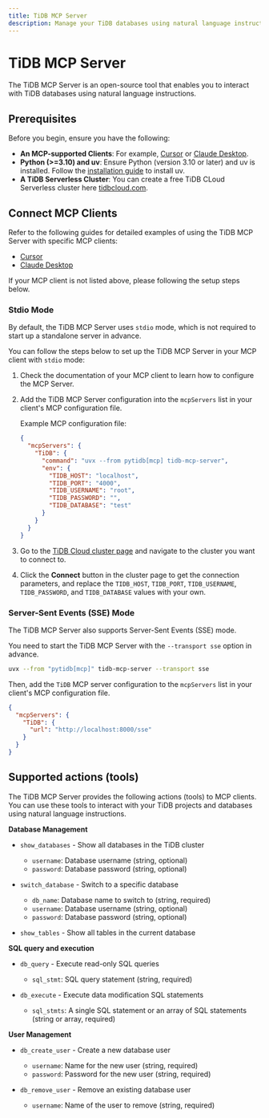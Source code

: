 ```yaml
---
title: TiDB MCP Server
description: Manage your TiDB databases using natural language instructions with the TiDB MCP Server.
---
```


# TiDB MCP Server

The TiDB MCP Server is an open-source tool that enables you to interact with TiDB databases using natural language instructions.

## Prerequisites

Before you begin, ensure you have the following:

- **An MCP-supported Clients**: For example, [Cursor](./tidb-mcp-cursor.md) or [Claude Desktop](./tidb-mcp-claude-desktop.md).
- **Python (>=3.10) and uv**: Ensure Python (version 3.10 or later) and uv is installed. Follow the [installation guide](https://docs.astral.sh/uv/getting-started/installation/) to install uv.
- **A TiDB Serverless Cluster**: You can create a free TiDB CLoud Serverless cluster here [tidbcloud.com](https://tidbcloud.com/free-trial).

## Connect MCP Clients

Refer to the following guides for detailed examples of using the TiDB MCP Server with specific MCP clients:

- [Cursor](./tidb-mcp-cursor.md)
- [Claude Desktop](./tidb-mcp-claude-desktop.md)

If your MCP client is not listed above, please following the setup steps below.

### Stdio Mode

By default, the TiDB MCP Server uses `stdio` mode, which is not required to start up a standalone server in advance.

You can follow the steps below to set up the TiDB MCP Server in your MCP client with `stdio` mode:


1. Check the documentation of your MCP client to learn how to configure the MCP Server.

2. Add the TiDB MCP Server configuration into the `mcpServers` list in your client's MCP configuration file.
  
      Example MCP configuration file:

      ```json
      {
        "mcpServers": {
          "TiDB": {
            "command": "uvx --from pytidb[mcp] tidb-mcp-server",
            "env": {
              "TIDB_HOST": "localhost",
              "TIDB_PORT": "4000",
              "TIDB_USERNAME": "root",
              "TIDB_PASSWORD": "",
              "TIDB_DATABASE": "test"
            }
          }
        }
      }
      ```

3. Go to the [TiDB Cloud cluster page](https://tidbcloud.com/console/clusters) and navigate to the cluster you want to connect to.
4. Click the **Connect** button in the cluster page to get the connection parameters, and replace the `TIDB_HOST`, `TIDB_PORT`, `TIDB_USERNAME`, `TIDB_PASSWORD`, and `TIDB_DATABASE` values with your own.


### Server-Sent Events (SSE) Mode

The TiDB MCP Server also supports Server-Sent Events (SSE) mode.

You need to start the TiDB MCP Server with the `--transport sse` option in advance.

```bash
uvx --from "pytidb[mcp]" tidb-mcp-server --transport sse
```

Then, add the `TiDB` MCP server configuration to the `mcpServers` list in your client's MCP configuration file.

```json
{
  "mcpServers": {
    "TiDB": {
      "url": "http://localhost:8000/sse"
    }
  }
}
```

## Supported actions (tools)

The TiDB MCP Server provides the following actions (tools) to MCP clients. You can use these tools to interact with your TiDB projects and databases using natural language instructions.

**Database Management**

- `show_databases` - Show all databases in the TiDB cluster

    * `username`: Database username (string, optional)
    * `password`: Database password (string, optional)

- `switch_database` - Switch to a specific database

    * `db_name`: Database name to switch to (string, required)
    * `username`: Database username (string, optional)
    * `password`: Database password (string, optional)

- `show_tables` - Show all tables in the current database

**SQL query and execution**

- `db_query` - Execute read-only SQL queries

    * `sql_stmt`: SQL query statement (string, required)

- `db_execute` - Execute data modification SQL statements

    * `sql_stmts`: A single SQL statement or an array of SQL statements (string or array, required)

**User Management**

- `db_create_user` - Create a new database user

    * `username`: Name for the new user (string, required)
    * `password`: Password for the new user (string, required)

- `db_remove_user` - Remove an existing database user

    * `username`: Name of the user to remove (string, required)
